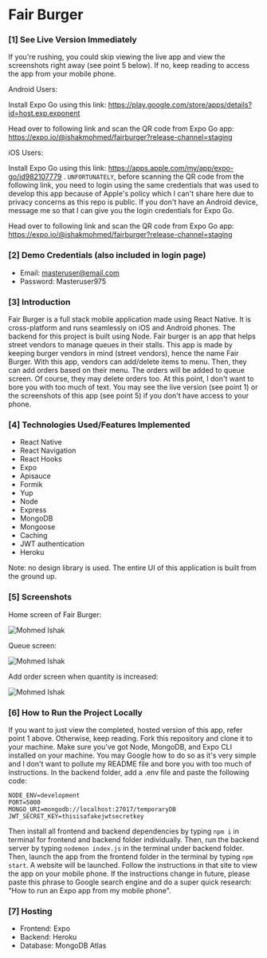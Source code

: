# Fair Burger

### [1] See Live Version Immediately
If you're rushing, you could skip viewing the live app and view the screenshots right away (see point 5 below). If no, keep reading to access the app from your mobile phone.

Android Users:

Install Expo Go using this link: https://play.google.com/store/apps/details?id=host.exp.exponent 

Head over to following link and scan the QR code from Expo Go app: https://expo.io/@ishakmohmed/fairburger?release-channel=staging

iOS Users:

Install Expo Go using this link: https://apps.apple.com/my/app/expo-go/id982107779 . `UNFORTUNATELY`, before scanning the QR code from the following link, you need to login using the same credentials that was used to develop this app because of Apple's policy which I can't share here due to privacy concerns as this repo is public. If you don't have an Android device, message me so that I can give you the login credentials for Expo Go.

Head over to following link and scan the QR code from Expo Go app: https://expo.io/@ishakmohmed/fairburger?release-channel=staging

### [2] Demo Credentials (also included in login page)
* Email: masteruser@email.com
* Password: Masteruser975

### [3] Introduction
Fair Burger is a full stack mobile application made using React Native. It is cross-platform and runs seamlessly on iOS and Android phones. The backend for this project is built using Node. Fair burger is an app that helps street vendors to manage queues in their stalls. This app is made by keeping burger vendors in mind (street vendors), hence the name Fair Burger. With this app, vendors can add/delete items to menu. Then, they can add orders based on their menu. The orders will be added to queue screen.  Of course, they may delete orders too. At this point, I don't want to bore you with too much of text. You may see the live version (see point 1) or the screenshots of this app (see point 5) if you don't have access to your phone. 

### [4] Technologies Used/Features Implemented
* React Native
* React Navigation
* React Hooks
* Expo 
* Apisauce
* Formik
* Yup
* Node
* Express
* MongoDB
* Mongoose
* Caching
* JWT authentication
* Heroku 

Note: no design library is used. The entire UI of this application is built from the ground up.

### [5] Screenshots
Home screen of Fair Burger:

![Mohmed Ishak](https://user-images.githubusercontent.com/52876913/136454607-30194fcb-5275-4cf8-be32-a6080c975fd7.png)

Queue screen:

![Mohmed Ishak](https://user-images.githubusercontent.com/52876913/136455029-cec58511-a8cd-4bb2-944b-5afc24eb20c9.png)

Add order screen when quantity is increased:

![Mohmed Ishak](https://user-images.githubusercontent.com/52876913/136455346-cd78dd72-58c5-4c5f-a6a8-0f94d0f46089.png)

### [6] How to Run the Project Locally
If you want to just view the completed, hosted version of this app, refer point 1 above. Otherwise, keep reading. Fork this repository and clone it to your machine. Make sure you've got Node, MongoDB, and Expo CLI installed on your machine. You may Google how to do so as it's very simple and I don't want to pollute my README file and bore you with too much of instructions. In the backend folder, add a .env file and paste the following code:
    
    NODE_ENV=development
    PORT=5000
    MONGO_URI=mongodb://localhost:27017/temporaryDB
    JWT_SECRET_KEY=thisisafakejwtsecretkey
Then install all frontend and backend dependencies by typing ```npm i``` in terminal for frontend and backend folder individually. Then, run the backend server by typing ```nodemon index.js``` in the terminal under backend folder. Then, launch the app from the frontend folder in the terminal by typing ```npm start```. A website will be launched. Follow the instructions in that site to view the app on your mobile phone. If the instructions change in future, please paste this phrase to Google search engine and do a super quick research: "How to run an Expo app from my mobile phone".  

### [7] Hosting
* Frontend: Expo
* Backend: Heroku
* Database: MongoDB Atlas
